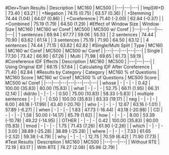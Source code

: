 #Dev+Train Results
| Description | MC160 | MC500 |
|---|---|---|
| ImpSW+D | 73.40 | 63.21 |
| +Negation | 74.15 (0.75) | 63.57 (0.36) |
| +Stemming | 74.44 (1.04) | 64.07 (0.86) |
| +Coreference | 71.40 (-2.00) | 62.84 (-0.37) |
| +Combined | 75.19 (1.79) | 64.50 (1.29) |
#Effect of Window Size
| Window Size | MC160 | MC160 w/ Coref | MC500 | MC500 w/ Coref |
|---|---|---|---|---|
| 1 sentences | 69.94 | 67.77 | 59.06 | 55.53 |
| 2 sentences | 74.44 | 70.90 | 63.62 | 61.14 |
| 3 sentences | 75.19 | 71.90 | 64.50 | 63.12 |
| 4 sentences | 74.44 | 71.15 | 63.82 | 62.82 |
#Single/Multi Split
| Type | MC160 | MC160 w/ Coref | MC500 | MC500 w/ Coref |
|---|---|---|---|---|
| Single | 77.30 | 73.42 | 66.90 | 67.26 |
| Multi | 71.98 | 69.65 | 61.73 | 59.19 |
#Coreference IDF Effects
| Description | MC160 | MC500 |
|---|---|---|
| Using Original IDF | 68.15 | 57.64 |
| Calculating IDF After Coreference | 71.40 | 62.84 |
#Results by Category
| Category | MC160 % of Questions | MC160 Score | MC160 w/ Coref | MC500 % of Questions | MC500 Score | MC500 w/ Coref |
|---|---|---|---|---|---|---|
| whose | - | - | - | 0.42 | 100.00 (35.83) | 80.00 (15.83) |
| what | - | - | - | 52.75 | 66.11 (1.95) | 66.31 (2.14) |
| did/do | - | - | - | 0.50 | 75.00 (10.83) | 58.33 (-5.83) |
| multiple sentences | - | - | - | 0.50 | 100.00 (35.83) | 83.33 (19.17) |
| neg | - | - | - | 6.00 | 46.18 (-17.99) | 43.40 (-20.76) |
| who | - | - | - | 12.67 | 63.16 (-1.01) | 57.89 (-6.27) |
| when | - | - | - | 1.83 | 47.73 (-16.44) | 43.18 (-20.98) |
| CD | - | - | - | 1.58 | 50.00 (-14.17) | 65.79 (1.62) |
| how | - | - | - | 8.00 | 53.39 (-10.78) | 49.22 (-14.95) |
| OTHER | - | - | - | 0.42 | 100.00 (35.83) | 80.00 (15.83) |
| tmod | - | - | - | 1.75 | 71.43 (7.26) | 61.90 (-2.26) |
| which | - | - | - | 3.00 | 38.89 (-25.28) | 38.89 (-25.28) |
| where | - | - | - | 7.33 | 61.65 (-2.52) | 59.38 (-4.79) |
| why | - | - | - | 12.75 | 70.59 (6.42) | 71.90 (7.73) |
#Test Results
| Description | MC160 | MC500 |
|---|---|---|
| Without RTE | 72.19 | 63.17 |
| With RTE | 74.27 (2.08) | 65.96 (2.79) |
